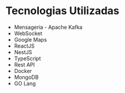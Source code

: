 # Tecnologias Utilizadas
- Mensageria - Apache Kafka
- WebSocket
- Google Maps
- ReactJS
- NestJS
- TypeScript
- Rest API
- Docker
- MongoDB
- GO Lang
